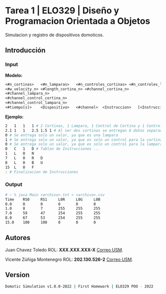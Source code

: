 # Tarea 1 | ELO329 | Diseño y Programacion Orientada a Objetos

Simulacion y registro de dispositivos domoticos.

## Introducción



### Input

**Modelo:**

```txt
<#n_cortinas>   <#n_lamparas>   <#n_controles_cortinas> <#n_controles_lamparas>
<#w_velocity_n> <#length_cortina_n> <#channel_cortina_n>
<#channel_lampara_n>
<#channel_control_cortina_n>
<#channel_control_lampara_n>
<#tiempo[s]>    <Dispositivo>   <#channel>  <Instruccion>   [<Instruccion>]
```

**Ejemplo:**

```sh
2	1	1	1 # 2 Cortinas, 1 Lampara, 1 Control de Cortina y 1 Control de Lampara
2.1	1	1	2.5	1.5	1 # Al ser dos cortinas se entregan 6 datos separados en velocidad angular, longitud y canal por cada una.
0 # Se entrega solo un valor, ya que es una lampara
1 # Se entrega solo un valor, ya que es solo un control para la cortina
0 # Se entrega solo un valor, ya que es solo un control para la lampara
0	C	1	D # Tablon de Instrucciones ...
1	L	0	N
7	L	0	R	D
8	L	0	B	U
15	L	0	F
: # Finalizacion de Instrucciones
```

### Output

```sh
# ~ % java Main <archivo>.txt > <archivo>.csv
Time    RS0     RS1     L0R     L0G     L0B 
0.0     0       0       0       0       0   
1.0     8       7       255     255     255 
7.0     59      47      254     255     255 
8.0     67      53      254     255     255 
15.0    100     100     0       0       0     	
```

## Autores

Juan Chavez Toledo ROL: **XXX.XXX.XXX-X** [Correo USM](mailto:juan.chavezt@usm.cl).

Vicente Zúñiga Montenegro ROL: **202.130.526-2** [Correo USM](mailto:vicente.zunigam@usm.cl).

## Version

```sh
Domotic Simulation v1.0.0-2022 | First Homework | ELO329 POO - 2022
```